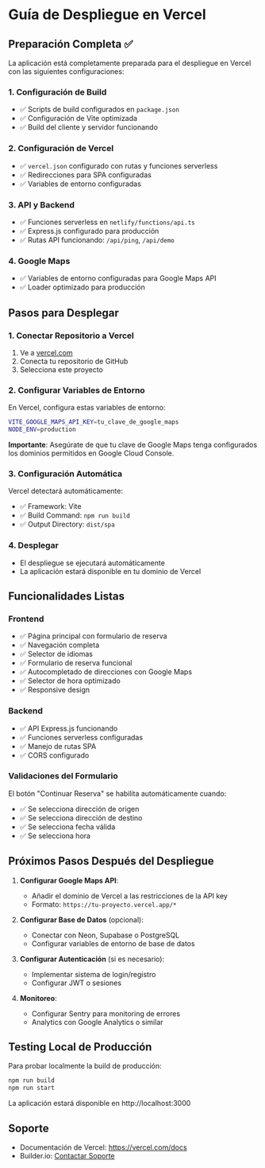 # Guía de Despliegue en Vercel

## Preparación Completa ✅

La aplicación está completamente preparada para el despliegue en Vercel con las siguientes configuraciones:

### 1. Configuración de Build

- ✅ Scripts de build configurados en `package.json`
- ✅ Configuración de Vite optimizada
- ✅ Build del cliente y servidor funcionando

### 2. Configuración de Vercel

- ✅ `vercel.json` configurado con rutas y funciones serverless
- ✅ Redirecciones para SPA configuradas
- ✅ Variables de entorno configuradas

### 3. API y Backend

- ✅ Funciones serverless en `netlify/functions/api.ts`
- ✅ Express.js configurado para producción
- ✅ Rutas API funcionando: `/api/ping`, `/api/demo`

### 4. Google Maps

- ✅ Variables de entorno configuradas para Google Maps API
- ✅ Loader optimizado para producción

## Pasos para Desplegar

### 1. Conectar Repositorio a Vercel

1. Ve a [vercel.com](https://vercel.com)
2. Conecta tu repositorio de GitHub
3. Selecciona este proyecto

### 2. Configurar Variables de Entorno

En Vercel, configura estas variables de entorno:

```bash
VITE_GOOGLE_MAPS_API_KEY=tu_clave_de_google_maps
NODE_ENV=production
```

**Importante**: Asegúrate de que tu clave de Google Maps tenga configurados los dominios permitidos en Google Cloud Console.

### 3. Configuración Automática

Vercel detectará automáticamente:

- ✅ Framework: Vite
- ✅ Build Command: `npm run build`
- ✅ Output Directory: `dist/spa`

### 4. Desplegar

- El despliegue se ejecutará automáticamente
- La aplicación estará disponible en tu dominio de Vercel

## Funcionalidades Listas

### Frontend

- ✅ Página principal con formulario de reserva
- ✅ Navegación completa
- ✅ Selector de idiomas
- ✅ Formulario de reserva funcional
- ✅ Autocompletado de direcciones con Google Maps
- ✅ Selector de hora optimizado
- ✅ Responsive design

### Backend

- ✅ API Express.js funcionando
- ✅ Funciones serverless configuradas
- ✅ Manejo de rutas SPA
- ✅ CORS configurado

### Validaciones del Formulario

El botón "Continuar Reserva" se habilita automáticamente cuando:

- ✅ Se selecciona dirección de origen
- ✅ Se selecciona dirección de destino
- ✅ Se selecciona fecha válida
- ✅ Se selecciona hora

## Próximos Pasos Después del Despliegue

1. **Configurar Google Maps API**:

   - Añadir el dominio de Vercel a las restricciones de la API key
   - Formato: `https://tu-proyecto.vercel.app/*`

2. **Configurar Base de Datos** (opcional):

   - Conectar con Neon, Supabase o PostgreSQL
   - Configurar variables de entorno de base de datos

3. **Configurar Autenticación** (si es necesario):

   - Implementar sistema de login/registro
   - Configurar JWT o sesiones

4. **Monitoreo**:
   - Configurar Sentry para monitoring de errores
   - Analytics con Google Analytics o similar

## Testing Local de Producción

Para probar localmente la build de producción:

```bash
npm run build
npm run start
```

La aplicación estará disponible en http://localhost:3000

## Soporte

- Documentación de Vercel: https://vercel.com/docs
- Builder.io: [Contactar Soporte](#reach-support)
